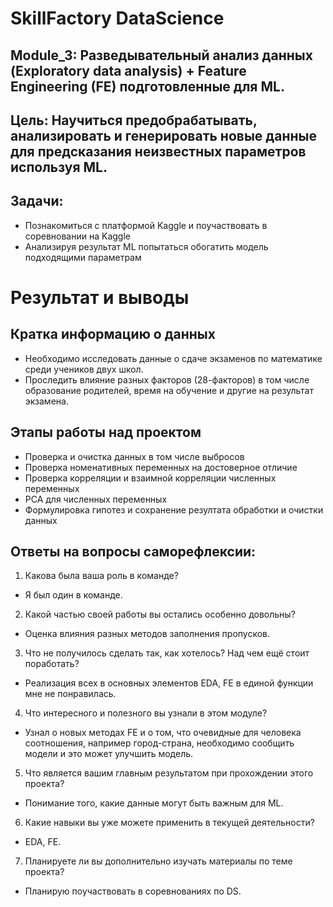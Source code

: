 # SkillFactory DataScience
 
## Module_3: Разведывательный анализ данных (Exploratory data analysis) + Feature Engineering (FE) подготовленные для ML. 

## Цель: Научиться предобрабатывать, анализировать и генерировать новые данные для предсказания неизвестных параметров используя ML.

## Задачи: 
* Познакомиться с платформой Kaggle и поучаствовать в соревновании на Kaggle
* Анализируя результат ML попытаться обогатить модель подходящими параметрам


# Результат и выводы


## Кратка информацию о данных
* Необходимо исследовать данные о сдаче экзаменов по математике среди учеников двух школ. 
* Проследить влияние разных факторов (28-факторов) в том числе образование родителей, время на обучение и другие на результат экзамена. 

## Этапы работы над проектом
* Проверка и очистка данных в том числе выбросов
* Проверка номенативных переменных на достоверное отличие
* Проверка корреляции и взаимной корреляции численных переменных
* PCA для численных переменных
* Формулировка гипотез и сохранение резултата обработки и очистки данных



## Ответы на вопросы саморефлексии:

1. Какова была ваша роль в команде?
- Я был один в команде.

2. Какой частью своей работы вы остались особенно довольны?
- Оценка влияния разных методов заполнения пропусков.

3. Что не получилось сделать так, как хотелось? Над чем ещё стоит поработать?
- Реализация всех в основных элементов EDA, FE в единой функции мне не понравилась.

4. Что интересного и полезного вы узнали в этом модуле?
- Узнал о новых методах FE и о том, что очевидные для человека соотношения, например город-страна, необходимо сообщить модели и это может улучшить модель.

5. Что является вашим главным результатом при прохождении этого проекта?
- Понимание того, какие данные могут быть важным для ML.

6. Какие навыки вы уже можете применить в текущей деятельности?
- EDA, FE.

7. Планируете ли вы дополнительно изучать материалы по теме проекта?
- Планирую поучаствовать в соревнованиях по DS. 
